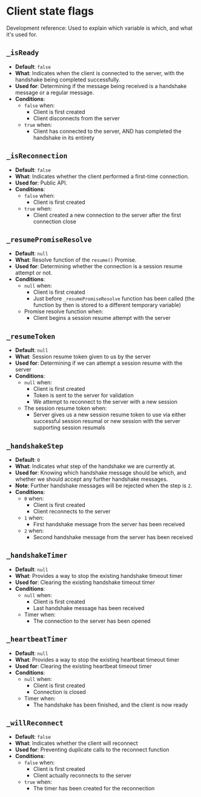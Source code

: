 Client state flags
===

Development reference: Used to explain which variable is which, and what it's used for.

`_isReady`
---

* **Default**: `false`
* **What**: Indicates when the client is connected to the server, with the handshake being completed successfully.
* **Used for**: Determining if the message being received is a handshake message or a regular message.
* **Conditions**:
    - `false` when:
        + Client is first created
        + Client disconnects from the server
    - `true` when:
        + Client has connected to the server, AND has completed the handshake in its entirety

`_isReconnection`
---

* **Default**: `false`
* **What**: Indicates whether the client performed a first-time connection.
* **Used for**: Public API.
* **Conditions**:
    - `false` when:
        + Client is first created
    - `true` when:
        + Client created a new connection to the server after the first connection close

`_resumePromiseResolve`
---

* **Default**: `null`
* **What**: Resolve function of the `resume()` Promise.
* **Used for**: Determining whether the connection is a session resume attempt or not.
* **Conditions**:
    - `null` when:
        + Client is first created
        + Just before `_resumePromiseResolve` function has been called (the function by then is stored to a different temporary variable)
    - Promise resolve function when:
        + Client begins a session resume attempt with the server

`_resumeToken`
---

* **Default**: `null`
* **What**: Session resume token given to us by the server
* **Used for**: Determining if we can attempt a session resume with the server
* **Conditions**:
    - `null` when:
        + Client is first created
        + Token is sent to the server for validation
        + We attempt to reconnect to the server with a new session
    - The session resume token when:
        + Server gives us a new session resume token to use via either successful session resumal or new session with the server supporting session resumals

`_handshakeStep`
---

* **Default**: `0`
* **What**: Indicates what step of the handshake we are currently at.
* **Used for**: Knowing which handshake message should be which, and whether we should accept any further handshake messages.
* **Note**: Further handshake messages will be rejected when the step is `2`.
* **Conditions**:
    - `0` when:
        + Client is first created
        + Client reconnects to the server
    - `1` when:
        + First handshake message from the server has been received
    - `2` when:
        + Second handshake message from the server has been received

`_handshakeTimer`
---

* **Default**: `null`
* **What**: Provides a way to stop the existing handshake timeout timer
* **Used for**: Clearing the existing handshake timeout timer
* **Conditions**:
    - `null` when:
        + Client is first created
        + Last handshake message has been received
    - Timer when:
        + The connection to the server has been opened

`_heartbeatTimer`
---

* **Default**: `null`
* **What**: Provides a way to stop the existing heartbeat timeout timer
* **Used for**: Clearing the existing heartbeat timeout timer
* **Conditions**:
    - `null` when:
        + Client is first created
        + Connection is closed
    - Timer when:
        + The handshake has been finished, and the client is now ready

`_willReconnect`
---

* **Default**: `false`
* **What**: Indicates whether the client will reconnect
* **Used for**: Preventing duplicate calls to the reconnect function
* **Conditions**:
    - `false` when:
        + Client is first created
        + Client actually reconnects to the server
    - `true` when:
        + The timer has been created for the reconnection